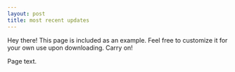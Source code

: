 ```yaml
---
layout: post
title: most recent updates
---
```


<p class="message">
  Hey there! This page is included as an example. Feel free to customize it for your own use upon downloading. Carry on!
</p>

Page text.